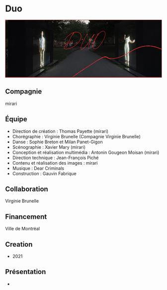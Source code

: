 # Duo

![Photo de l'instalation](images/cap-1.PNG)

## Compagnie
mirari

## Équipe
* Direction de création : Thomas Payette (mirari)
* Chorégraphie : Virginie Brunelle (Compagnie Virginie Brunelle)
* Danse : Sophie Breton et Milan Panet-Gigon
* Scénographie : Xavier Mary (mirari)
* Conception et réalisation multimédia : Antonin Gougeon Moisan (mirari)
* Direction technique : Jean-François Piché
* Contenu et réalisation des images : mirari
* Musique : Dear Criminals
* Construction : Gauvin Fabrique

## Collaboration
Virginie Brunelle

## Financement
Ville de Montréal

## Creation
* 2021

## Présentation
* 
